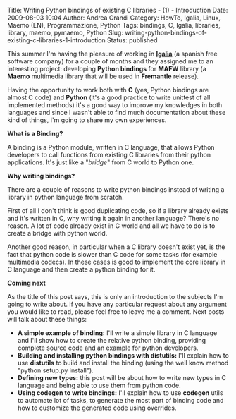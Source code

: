 Title: Writing Python bindings of existing C libraries - (1) - Introduction
Date: 2009-08-03 10:04
Author: Andrea Grandi
Category: HowTo, Igalia, Linux, Maemo (EN), Programmazione, Python
Tags: bindings, C, Igalia, libraries, library, maemo, pymaemo, Python
Slug: writing-python-bindings-of-existing-c-libraries-1-introduction
Status: published

This summer I'm having the pleasure of working in
[**Igalia**](http://www.igalia.com) (a spanish free software company)
for a couple of months and they assigned me to an interesting project:
developing **Python bindings** for **MAFW** library (a **Maemo**
multimedia library that will be used in **Fremantle** release).

Having the opportunity to work both with **C** (yes, Python bindings are
almost C code) and **Python** (it's a good practice to write unittest of
all implemented methods) it's a good way to improve my knowledges in
both languages and since I wasn't able to find much documentation about
these kind of things, I'm going to share my own experiences.

**What is a Binding?**

A binding is a Python module, written in C language, that allows Python
developers to call functions from existing C libraries from their python
applications. It's just like a "*bridge*" from C world to Python one.

**Why writing bindings?**

There are a couple of reasons to write python bindings instead of
writing a library in python language from scratch.

First of all I don't think is good duplicating code, so if a library
already exists and it's written in C, why writing it again in another
language? There's no reason. A lot of code already exist in C world and
all we have to do is to create a bridge with python world.

Another good reason, in particular when a C library doesn't exist yet,
is the fact that python code is slower than C code for some tasks (for
example multimedia codecs). In these cases is good to implement the core
library in C language and then create a python binding for it.

**Coming next**

As the title of this post says, this is only an introduction to the
subjects I'm going to write about. If you have any particular request
about any argument you would like to read, please feel free to leave me
a comment. Next posts will talk about these things:

-   **A simple example of binding:** I'll write a simple library in C
    language and I'll show how to create the relative python binding,
    providing complete source code and an example for python developers.
-   **Building and installing python bindings with distutils:** I'll
    explain how to use **distutils** to build and install the binding
    (using the well know method "python setup.py install").
-   **Defining new types:** this post will be about how to write new
    types in C language and being able to use them from python code.
-   **Using codegen to write bindings:** I'll explain how to use
    **codegen** utils to automate lot of tasks, to generate the most
    part of binding code and how to customize the generated code using
    overrides.

